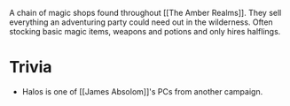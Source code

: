 A chain of magic shops found throughout [[The Amber Realms]]. They sell everything an adventuring party could need out in the wilderness. Often stocking basic magic items, weapons and potions and only hires halflings.

# Trivia
- Halos is one of [[James Absolom]]'s PCs from another campaign. 